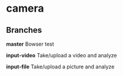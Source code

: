 # camera

## Branches

**master** Bowser test

**input-video** Take/upload a video and analyze

**input-file** Take/upload a picture and analyze
